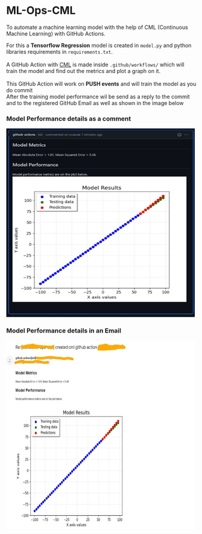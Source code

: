 # ML-Ops-CML
To automate a machine  learning model with the help of CML (Continuous Machine Learning) with GitHub Actions.

For this a **Tensorflow Regression** model is created in `model.py` and python libraries requirements in `requirements.txt`. <br/>
<br/>
A GitHub Action with [CML](https://cml.dev/) is made inside `.github/workflows/` which will train the model and find out the metrics and plot a graph on it. <br/>
<br/>
This GitHub Action will work on **PUSH events** and will train the model as you do commit <br/>
After the training model performance wil be send as a reply to the commit and to the registered GitHub Email as well as shown in the image below

### Model Performance details as a comment <br/>
<img src="https://github.com/oshi36/ml-ops-cml/blob/main/plot.png" width="500" height="500">

### Model Performance details in an Email <br/>
<img src="https://github.com/oshi36/ml-ops-cml/blob/main/email_image_updated.jpg" width="500" height="500">

